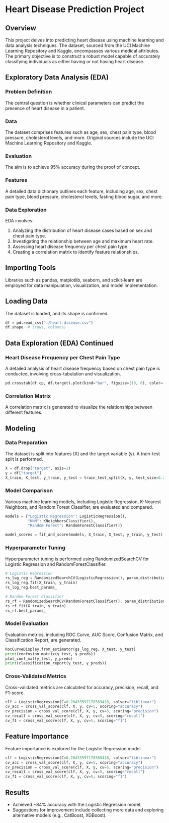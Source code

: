 # Heart Disease Prediction Project

## Overview

This project delves into predicting heart disease using machine learning and data analysis techniques. The dataset, sourced from the UCI Machine Learning Repository and Kaggle, encompasses various medical attributes. The primary objective is to construct a robust model capable of accurately classifying individuals as either having or not having heart disease.

## Exploratory Data Analysis (EDA)

### Problem Definition

The central question is whether clinical parameters can predict the presence of heart disease in a patient.

### Data

The dataset comprises features such as age, sex, chest pain type, blood pressure, cholesterol levels, and more. Original sources include the UCI Machine Learning Repository and Kaggle.

### Evaluation

The aim is to achieve 95% accuracy during the proof of concept.

### Features

A detailed data dictionary outlines each feature, including age, sex, chest pain type, blood pressure, cholesterol levels, fasting blood sugar, and more.

### Data Exploration

EDA involves:
1. Analyzing the distribution of heart disease cases based on sex and chest pain type.
2. Investigating the relationship between age and maximum heart rate.
3. Assessing heart disease frequency per chest pain type.
4. Creating a correlation matrix to identify feature relationships.

## Importing Tools

Libraries such as pandas, matplotlib, seaborn, and scikit-learn are employed for data manipulation, visualization, and model implementation.

## Loading Data

The dataset is loaded, and its shape is confirmed.

```python
df = pd.read_csv("./heart-disease.csv")
df.shape  # (rows, columns)
```

## Data Exploration (EDA) Continued

### Heart Disease Frequency per Chest Pain Type

A detailed analysis of heart disease frequency based on chest pain type is conducted, involving cross-tabulation and visualization.

```python
pd.crosstab(df.cp, df.target).plot(kind="bar", figsize=(10, 6), color=["salmon", "lightblue"])
```

### Correlation Matrix

A correlation matrix is generated to visualize the relationships between different features.

## Modeling

### Data Preparation

The dataset is split into features (X) and the target variable (y). A train-test split is performed.

```python
X = df.drop("target", axis=1)
y = df["target"]
X_train, X_test, y_train, y_test = train_test_split(X, y, test_size=0.2, random_state=42)
```
### Model Comparison

Various machine learning models, including Logistic Regression, K-Nearest Neighbors, and Random Forest Classifier, are evaluated and compared.

```python
models = {"Logistic Regression": LogisticRegression(),
          "KNN": KNeighborsClassifier(),
          "Random Forest": RandomForestClassifier()}

model_scores = fit_and_score(models, X_train, X_test, y_train, y_test)
```

### Hyperparameter Tuning

Hyperparameter tuning is performed using RandomizedSearchCV for Logistic Regression and RandomForestClassifier.

```python 
# Logistic Regression
rs_log_reg = RandomizedSearchCV(LogisticRegression(), param_distributions=log_reg_grid, cv=5, n_iter=20, verbose=True)
rs_log_reg.fit(X_train, y_train)
rs_log_reg.best_params_

# Random Forest Classifier
rs_rf = RandomizedSearchCV(RandomForestClassifier(), param_distributions=rf_grid, cv=5, n_iter=20, verbose=True)
rs_rf.fit(X_train, y_train)
rs_rf.best_params_
```

### Model Evaluation

Evaluation metrics, including ROC Curve, AUC Score, Confusion Matrix, and Classification Report, are generated.

```python 
RocCurveDisplay.from_estimator(gs_log_reg, X_test, y_test)
print(confusion_matrix(y_test, y_preds))
plot_conf_mat(y_test, y_preds)
print(classification_report(y_test, y_preds))
```
### Cross-Validated Metrics

Cross-validated metrics are calculated for accuracy, precision, recall, and F1-score.

```python
clf = LogisticRegression(C=0.20433597178569418, solver="liblinear")
cv_acc = cross_val_score(clf, X, y, cv=5, scoring="accuracy")
cv_precision = cross_val_score(clf, X, y, cv=5, scoring="precision")
cv_recall = cross_val_score(clf, X, y, cv=5, scoring="recall")
cv_f1 = cross_val_score(clf, X, y, cv=5, scoring="f1")
```
## Feature Importance

Feature importance is explored for the Logistic Regression model

```python
clf = LogisticRegression(C=0.20433597178569418, solver="liblinear")
cv_acc = cross_val_score(clf, X, y, cv=5, scoring="accuracy")
cv_precision = cross_val_score(clf, X, y, cv=5, scoring="precision")
cv_recall = cross_val_score(clf, X, y, cv=5, scoring="recall")
cv_f1 = cross_val_score(clf, X, y, cv=5, scoring="f1")
```
## Results

* Achieved ~84% accuracy with the Logistic Regression model.
* Suggestions for improvement include collecting more data and exploring alternative models (e.g., CatBoost, XGBoost).
